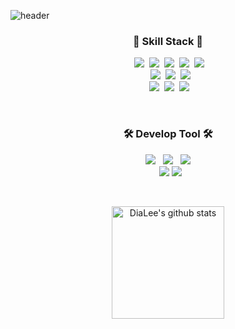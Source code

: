 
![header](https://capsule-render.vercel.app/api?type=waving&color=0:74A8C0,100:E57392&height=250&section=header&text=💎%20Dia%20Lee%20💎&fontSize=45&fontColor=ffffff)<br/>

<h3 align="center">🚀 Skill Stack 🚀</h3>

<p align="center">
</a>&nbsp
 <img src="https://img.shields.io/badge/HTML5-E34F26?style=flat-square&logo=HTML5&logoColor=white"/></a>&nbsp
     <img src="https://img.shields.io/badge/css-1572B6?style=flat-square&logo=css3&logoColor=white"/></a>&nbsp 
        <img src="https://img.shields.io/badge/Javascript-F7DF1E?style=flat-square&logo=JavaScript&logoColor=white"/></a>&nbsp
                <img src="https://img.shields.io/badge/TypeScript-007ACC?style=flat-square&logo=Typescript&logoColor=white"/></a>&nbsp 
    <img src="https://img.shields.io/badge/React-20232A?style=flat-square&logo=react&logoColor=61DAFB"/></a>&nbsp 

  <br>
</a>&nbsp
  <img src="https://img.shields.io/badge/Java-ED8B00?style=flat-square&logo=openjdk&logoColor=white"/></a>&nbsp
    <img src="https://img.shields.io/badge/Swift-FA7343?style=flat-square&logo=Swift&logoColor=white"/></a>&nbsp
  <img src="https://img.shields.io/badge/Python-14354C?style=flat-square&logo=Python&logoColor=white"/>
    <br>
</a>&nbsp
  <img src="https://img.shields.io/badge/Docker-2496ED?style=flat-square&logo=Docker&logoColor=white"/></a>&nbsp
  <img src="https://img.shields.io/badge/Kubernetes-326CE5?style=flat-square&logo=Kubernetes&logoColor=white"/></a>&nbsp
  <img src="https://img.shields.io/badge/Amazon AWS-FF9900?style=flat-square&logo=amazonaws&logoColor=white"/></a>&nbsp

</p>

<br>
<h3 align="center">🛠 Develop Tool 🛠</h3>

<p align="center">
</a>&nbsp
    <img src="https://img.shields.io/badge/VSCode-007ACC?style=flat-square&logo=Visual Studio Code&logoColor=white"/></a> &nbsp
    <img src="https://img.shields.io/badge/WebStorm-000000?style=flat-square&logo=WebStorm&logoColor=white"/></a> &nbsp
    <img src="https://img.shields.io/badge/sublimetext-FF9800?style=flat-square&logo=sublimetext&logoColor=white"/></a> &nbsp

  </br>
</a>&nbsp
    <img src="https://img.shields.io/badge/Xcode-147EFB?style=flat-square&logo=Xcode&logoColor=white"/></a> 
  <img src="https://img.shields.io/badge/AndroidStudio-3DDC84?style=flat-square&logo=AndroidStudio&logoColor=white"/></a> 

</p>
<br/>

<p align="center">
</a>&nbsp
<a href="https://github.com/9yubean2"><img align="center" style="height:180px" src="https://github-readme-stats.vercel.app/api?username=9yubean2&show_icons=true&include_all_commits=true&theme=dracula&hide_border=true" alt="DiaLee's github stats" /></a> &nbsp
 
 </p>



